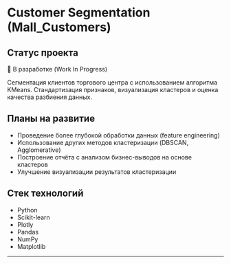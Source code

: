 # Customer Segmentation (Mall_Customers)

## Статус проекта
🔧 В разработке (Work In Progress)

Сегментация клиентов торгового центра с использованием алгоритма KMeans. Стандартизация признаков, визуализация кластеров и оценка качества разбиения данных.

## Планы на развитие
- Проведение более глубокой обработки данных (feature engineering)
- Использование других методов кластеризации (DBSCAN, Agglomerative)
- Построение отчёта с анализом бизнес-выводов на основе кластеров
- Улучшение визуализации результатов кластеризации

## Стек технологий
- Python
- Scikit-learn
- Plotly
- Pandas
- NumPy
- Matplotlib

---
